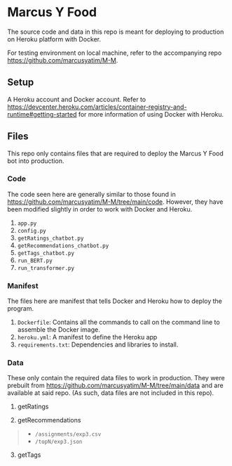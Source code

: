 # Marcus Y Food

The source code and data in this repo is meant for deploying to production on Heroku platform with Docker.

For testing environment on local machine, refer to the accompanying repo https://github.com/marcusyatim/M-M. 

## Setup

A Heroku account and Docker account. Refer to https://devcenter.heroku.com/articles/container-registry-and-runtime#getting-started for more information of using Docker with Heroku.

## Files

This repo only contains files that are required to deploy the Marcus Y Food bot into production.

### Code

The code seen here are generally similar to those found in https://github.com/marcusyatim/M-M/tree/main/code. However, they have been modified slightly in order to work with Docker and Heroku.

1. `app.py`
2. `config.py`
3. `getRatings_chatbot.py`
4. `getRecommendations_chatbot.py`
5. `getTags_chatbot.py`
6. `run_BERT.py`
7. `run_transformer.py`

### Manifest

The files here are manifest that tells Docker and Heroku how to deploy the program.

1. `Dockerfile`: Contains all the commands to call on the command line to assemble the Docker image.
2. `heroku.yml`: A manifest to define the Heroku app
3. `requirements.txt`: Dependencies and libraries to install.

### Data

These only contain the required data files to work in production. They were prebuilt from https://github.com/marcusyatim/M-M/tree/main/data and are available at said repo. (As such, data files are not included in this repo).

1. getRatings

2. getRecommendations
> - `/assignments/exp3.csv`
> - `/topN/exp3.json`

3. getTags